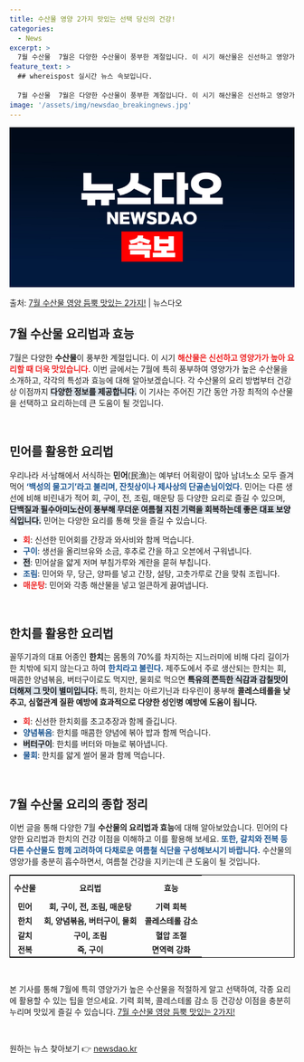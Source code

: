 ```yaml
---
title: 수산물 영양 2가지 맛있는 선택 당신의 건강!
categories:
  - News
excerpt: >
  7월 수산물  7월은 다양한 수산물이 풍부한 계절입니다. 이 시기 해산물은 신선하고 영양가가 높아 요리할 때…
feature_text: >
  ## whereispost 실시간 뉴스 속보입니다.

  7월 수산물  7월은 다양한 수산물이 풍부한 계절입니다. 이 시기 해산물은 신선하고 영양가가 높아 요리할 때…
image: '/assets/img/newsdao_breakingnews.jpg'
---
```


![뉴스다오 속보](/assets/img/newsdao_breakingnews.jpg)

<p>출처: <a href="https://newsdao.kr/4819" rel="dofollow">7월 수산물 영양 듬뿍 맛있는 2가지!</a> | 뉴스다오</p>

<h2 data-ke-size="size26">7월 수산물 요리법과 효능</h2>

<p data-ke-size="size16">7월은 다양한 <b>수산물</b>이 풍부한 계절입니다. 이 시기 <span style="color: #ee2323;"><b>해산물은 신선하고 영양가가 높아 요리할 때 더욱 맛있습니다.</b></span> 이번 글에서는 7월에 특히 풍부하여 영양가가 높은 수산물을 소개하고, 각각의 특성과 효능에 대해 알아보겠습니다. 각 수산물의 요리 방법부터 건강상 이점까지 <b><span style="background-color: #21538527;">다양한 정보를 제공합니다.</span></b> 이 기사는 주어진 기간 동안 가장 최적의 수산물을 선택하고 요리하는데 큰 도움이 될 것입니다.</p>

<p data-ke-size="size16">&nbsp;</p>

<h2 data-ke-size="size26">민어를 활용한 요리법</h2>

<p data-ke-size="size16">우리나라 서·남해에서 서식하는 <b>민어</b>(民漁)는 예부터 어획량이 많아 남녀노소 모두 즐겨먹어 <span style="color: #1a5490;"><b>‘백성의 물고기’라고 불리며, 잔칫상이나 제사상의 단골손님이었다.</b></span> 민어는 다른 생선에 비해 비린내가 적어 회, 구이, 전, 조림, 매운탕 등 다양한 요리로 즐길 수 있으며, <b><span style="background-color: #21538527;">단백질과 필수아미노산이 풍부해 무더운 여름철 지친 기력을 회복하는데 좋은 대표 보양식입니다.</span></b> 민어는 다양한 요리를 통해 맛을 즐길 수 있습니다.</p>

<ul>
    <li><b><span style="color: #ee2323;">회</span></b>: 신선한 민어회를 간장과 와사비와 함께 먹습니다.</li>
    <li><b><span style="color: #1a5490;">구이</span></b>: 생선을 올리브유와 소금, 후추로 간을 하고 오븐에서 구워냅니다.</li>
    <li><b><span style="background-color: #21538527;">전</span></b>: 민어살을 얇게 저며 부침가루와 계란을 묻혀 부칩니다.</li>
    <li><b><span style="color: #1a5490;">조림</span></b>: 민어와 무, 당근, 양파를 넣고 간장, 설탕, 고춧가루로 간을 맞춰 조립니다.</li>
    <li><b><span style="color: #ee2323;">매운탕</span></b>: 민어와 각종 해산물을 넣고 얼큰하게 끓여냅니다.</li>
</ul>

<p data-ke-size="size16">&nbsp;</p>

<h2 data-ke-size="size26">한치를 활용한 요리법</h2>

<p data-ke-size="size16">꼴뚜기과의 대표 어종인 <b>한치</b>는 몸통의 70%를 차지하는 지느러미에 비해 다리 길이가 한 치밖에 되지 않는다고 하여 <span style="color: #1a5490;"><b>한치라고 불린다.</b></span> 제주도에서 주로 생산되는 한치는 회, 매콤한 양념볶음, 버터구이로도 먹지만, 물회로 먹으면 <b><span style="background-color: #21538527;">특유의 쫀득한 식감과 감칠맛이 더해져 그 맛이 별미입니다.</span></b> 특히, 한치는 아르기닌과 타우린이 풍부해 <b>콜레스테롤을 낮추고, 심혈관계 질환 예방에 효과적으로 다양한 성인병 예방에 도움이 됩니다.</b></p>

<ul>
    <li><b><span style="color: #ee2323;">회</span></b>: 신선한 한치회를 초고추장과 함께 즐깁니다.</li>
    <li><b><span style="color: #1a5490;">양념볶음</span></b>: 한치를 매콤한 양념에 볶아 밥과 함께 먹습니다.</li>
    <li><b><span style="background-color: #21538527;">버터구이</span></b>: 한치를 버터와 마늘로 볶아냅니다.</li>
    <li><b><span style="color: #1a5490;">물회</span></b>: 한치를 얇게 썰어 물과 함께 먹습니다.</li>
</ul>

<p data-ke-size="size16">&nbsp;</p>

<h2 data-ke-size="size26">7월 수산물 요리의 종합 정리</h2>

<p data-ke-size="size16">이번 글을 통해 다양한 7월 <b>수산물의 요리법과 효능</b>에 대해 알아보았습니다. 민어의 다양한 요리법과 한치의 건강 이점을 이해하고 이를 활용해 보세요. <span style="color: #1a5490;"><b>또한, 갈치와 전복 등 다른 수산물도 함께 고려하여 다채로운 여름철 식단을 구성해보시기 바랍니다.</b></span> 수산물의 영양가를 충분히 흡수하면서, 여름철 건강을 지키는데 큰 도움이 될 것입니다.</p>

<table style="width: 100%; border: 1px solid black;">
    <tr>
        <th style="text-align: center; height: 35px;"><b>수산물</b></th>
        <th style="text-align: center; height: 35px;"><b>요리법</b></th>
        <th style="text-align: center; height: 35px;"><b>효능</b></th>
    </tr>
    <tr>
        <td style="text-align: center; height: 17px;"><b>민어</b></td>
        <td style="text-align: center; height: 17px;"><b>회, 구이, 전, 조림, 매운탕</b></td>
        <td style="text-align: center; height: 17px;"><b>기력 회복</b></td>
    </tr>
    <tr>
        <td style="text-align: center; height: 17px;"><b>한치</b></td>
        <td style="text-align: center; height: 17px;"><b>회, 양념볶음, 버터구이, 물회</b></td>
        <td style="text-align: center; height: 17px;"><b>콜레스테롤 감소</b></td>
    </tr>
    <tr>
        <td style="text-align: center; height: 17px;"><b>갈치</b></td>
        <td style="text-align: center; height: 17px;"><b>구이, 조림</b></td>
        <td style="text-align: center; height: 17px;"><b>혈압 조절</b></td>
    </tr>
    <tr>
        <td style="text-align: center; height: 17px;"><b>전복</b></td>
        <td style="text-align: center; height: 17px;"><b>죽, 구이</b></td>
        <td style="text-align: center; height: 17px;"><b>면역력 강화</b></td>
    </tr>
</table>

<p data-ke-size="size16">&nbsp;</p>

<p data-ke-size="size16">본 기사를 통해 7월에 특히 영양가가 높은 수산물을 적절하게 알고 선택하여, 각종 요리에 활용할 수 있는 팁을 얻으세요. 기력 회복, 콜레스테롤 감소 등 건강상 이점을 충분히 누리며 맛있게 즐길 수 있습니다. <a href="https://newsdao.kr/4819">7월 수산물 영양 듬뿍 맛있는 2가지!</a></p>

<p data-ke-size="size16">&nbsp;</p> 

원하는 뉴스 찾아보기 👉 <a href="https://newsdao.kr" rel="dofollow">newsdao.kr</a>


